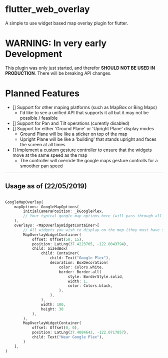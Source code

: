 # flutter_web_overlay
A simple to use widget based map overlay plugin for flutter.

# WARNING: In very early Development
This plugin was only just started, and therefor **SHOULD NOT BE USED IN PRODUCTION**. 
There will be breaking API changes.


# Planned Features
 - [] Support for other maping platforms (such as MapBox or Bing Maps)
	- I'd like to see a unified API that supports it all but it may not be possible / feasible
 - [] Support for Pan and Tilt operations (curently disabled)
 - [] Support for either 'Ground Plane' or 'Upright Plane' display modes 
	- Ground Plane will be like a sticker on top of the map
	- Upright Plane will be like a 'building' that stands upright and faces the screen at all times
 - [] Implement a custom gesture controller to ensure that the widgets move at the same speed as the map
	- The controller will override the google maps gesture controlls for a smoother pan speed

---

## Usage as of (22/05/2019)
```dart

GoogleMapOverlay(
	mapOptions: GoogleMapOptions(
		initialCameraPosition: _kGooglePlex,
		// Your typical google map options here (will pass through all events - even if used)
	), 
	overlays: <MapOverlayWidgetContainer>[
		// All widgets you wish to display on the map (they must have some form of default size)
		MapOverlayWidgetContainer(
			offset: Offset(50, 15),
			position: LatLng(37.4223705, -122.0843794),
			child: SizedBox(
				child: Container(
				    child: Text("Google Plex"),
				    decoration: BoxDecoration(
					    color: Colors.white,
					    border: Border.all(
						    style: BorderStyle.solid,
							width: 1,
							color: Colors.black,
					    ),
					),
				),
				width: 100,
				height: 30
			),
		),
		MapOverlayWidgetContainer(
			offset: Offset(0, 0),
			position: LatLng(37.4084642, -122.0717857),
			child: Text("Near Google Plex"),
		)
	],
)

```